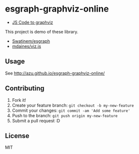 # esgraph-graphviz-online

* [JS Code to graphviz](http://azu.github.io/esgraph-graphviz-online/ "JS Code to graphviz")

This project is demo of these library.

* [Swatinem/esgraph](https://github.com/Swatinem/esgraph "Swatinem/esgraph")
* [mdaines/viz.js](https://github.com/mdaines/viz.js "mdaines/viz.js")

## Usage

See http://azu.github.io/esgraph-graphviz-online/

## Contributing

1. Fork it!
2. Create your feature branch: `git checkout -b my-new-feature`
3. Commit your changes: `git commit -am 'Add some feature'`
4. Push to the branch: `git push origin my-new-feature`
5. Submit a pull request :D

## License

MIT
